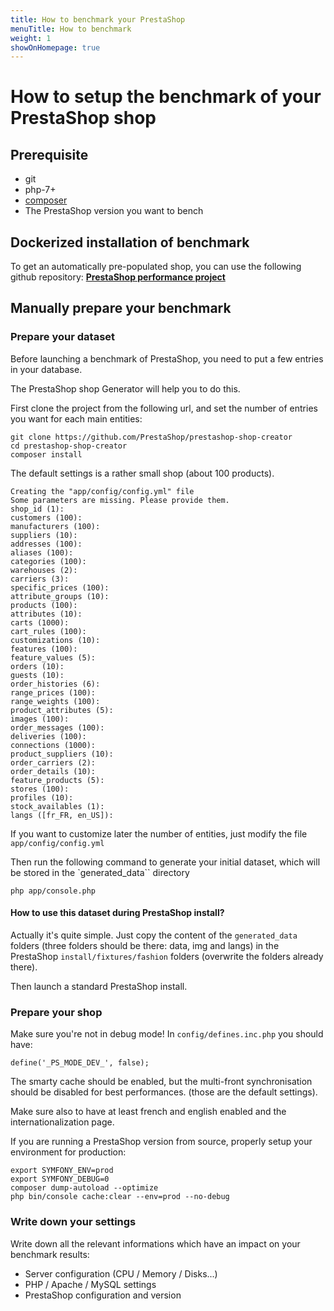 ```yaml
---
title: How to benchmark your PrestaShop
menuTitle: How to benchmark
weight: 1
showOnHomepage: true
---
```


How to setup the benchmark of your PrestaShop shop
==================

## Prerequisite

- git
- php-7+
- <a href="https://getcomposer.org/download/composer">composer</a>
- The PrestaShop version you want to bench

## Dockerized installation of benchmark

To get an automatically pre-populated shop, you can use the following github repository:
**[PrestaShop performance project](https://github.com/PrestaShop/performance-project)**

## Manually prepare your benchmark

### Prepare your dataset

Before launching a benchmark of PrestaShop, you need to put a few entries in your database.

The PrestaShop shop Generator will help you to do this.

First clone the project from the following url, and set the number of entries you want for each main entities:

```text
git clone https://github.com/PrestaShop/prestashop-shop-creator
cd prestashop-shop-creator
composer install
```



The default settings is a rather small shop (about 100 products).

```text
Creating the "app/config/config.yml" file
Some parameters are missing. Please provide them.
shop_id (1): 
customers (100): 
manufacturers (100): 
suppliers (10): 
addresses (100): 
aliases (100): 
categories (100): 
warehouses (2): 
carriers (3): 
specific_prices (100): 
attribute_groups (10): 
products (100): 
attributes (10): 
carts (1000): 
cart_rules (100): 
customizations (10): 
features (100): 
feature_values (5): 
orders (10): 
guests (10): 
order_histories (6): 
range_prices (100): 
range_weights (100): 
product_attributes (5): 
images (100): 
order_messages (100): 
deliveries (100): 
connections (1000): 
product_suppliers (10): 
order_carriers (2): 
order_details (10): 
feature_products (5): 
stores (100): 
profiles (10): 
stock_availables (1): 
langs ([fr_FR, en_US]): 
```

If you want to customize later the number of entities, just modify the file `app/config/config.yml`

Then run the following command to generate your initial dataset, which will be stored in the `generated_data``
directory

```
php app/console.php
```

#### How to use this dataset during PrestaShop install?

Actually it's quite simple. Just copy the content of the `generated_data` folders (three folders should be 
there: data, img and langs) in the PrestaShop `install/fixtures/fashion` folders (overwrite the folders already 
there).

Then launch a standard PrestaShop install.

### Prepare your shop

Make sure you're not in debug mode! In `config/defines.inc.php` you should have:

```text
define('_PS_MODE_DEV_', false);
```

The smarty cache should be enabled, but the multi-front synchronisation should be disabled for best performances.
(those are the default settings).

Make sure also to have at least french and english enabled and the internationalization page.

If you are running a PrestaShop version from source, properly setup your environment for production:

```text
export SYMFONY_ENV=prod
export SYMFONY_DEBUG=0
composer dump-autoload --optimize
php bin/console cache:clear --env=prod --no-debug
```

### Write down your settings

Write down all the relevant informations which have an impact on your benchmark results:

- Server configuration (CPU / Memory / Disks...)
- PHP / Apache / MySQL settings
- PrestaShop configuration and version
